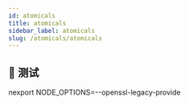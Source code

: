 ```yaml
---
id: atomicals
title: atomicals
sidebar_label: atomicals
slug: /atomicals/atomicals
---
```


## 🤠 测试
nexport NODE_OPTIONS=--openssl-legacy-provide
